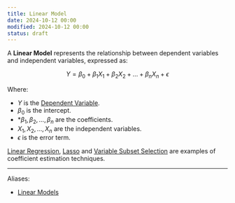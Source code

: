 ```yaml
---
title: Linear Model
date: 2024-10-12 00:00
modified: 2024-10-12 00:00
status: draft
---
```


A **Linear Model** represents the relationship between dependent variables and independent variables, expressed as:

$$
\begin{equation}
    Y = \beta_0 + \beta_1 X_1 + \beta_2 X_2 + \ldots + \beta_n X_n + \epsilon
\end{equation}
$$

Where:

* $Y$ is the [Dependent Variable](Dependent%20Variable).
* $\beta_0$ is the intercept.
* *$\beta_1, \beta_2, \ldots, \beta_n$ are the coefficients.
* $X_1, X_2, \ldots, X_n$ are the independent variables.
* $\epsilon$ is the error term.

[Linear Regression](linear-regression.md), [Lasso](lasso.md) and [Variable Subset Selection](../../../permanent/variable-subset-selection.md) are examples of coefficient estimation techniques.

---

Aliases:

* [Linear Models](../../../permanent/linear-models.md)
